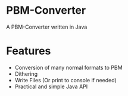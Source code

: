 # PBM-Converter
A PBM-Converter written in Java

# Features
- Conversion of many normal formats to PBM
- Dithering
- Write Files (Or print to console if needed)
- Practical and simple Java API
